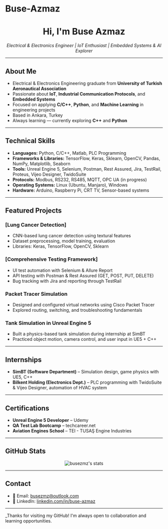 # Buse-Azmaz
<h1 align="center">Hi, I'm Buse Azmaz </h1>

<p align="center">
  <em>Electrical & Electronics Engineer | IoT Enthusiast | Embedded Systems & AI Explorer</em>
</p>

---

##  About Me

-  Electrical & Electronics Engineering graduate from **University of Turkish Aeronautical Association**  
-  Passionate about **IoT**, **Industrial Communication Protocols**, and **Embedded Systems**
-  Focused on applying **C/C++**, **Python**, and **Machine Learning** in engineering projects
-  Based in Ankara, Turkey  
-  Always learning — currently exploring **C++** and **Python**

---

##  Technical Skills

- **Languages:** Python, C/C++, Matlab, PLC Programming  
- **Frameworks & Libraries:** TensorFlow, Keras, Sklearn, OpenCV, Pandas, NumPy, Matplotlib, Seaborn  
- **Tools:** Unreal Engine 5, Selenium, Postman, Rest Assured, Jira, TestRail, Proteus, Vijeo Designer, TwidoSuite  
- **Protocols:** Modbus, RS232, RS485, MQTT, OPC UA (in progress)  
- **Operating Systems:** Linux (Ubuntu, Manjaro), Windows  
- **Hardware:** Arduino, Raspberry Pi, CRT TV, Sensor-based systems

---

##  Featured Projects

###  [Lung Cancer Detection]
- CNN-based lung cancer detection using textural features
- Dataset preprocessing, model training, evaluation
- Libraries: Keras, TensorFlow, OpenCV, Sklearn

###  [Comprehensive Testing Framework]
- UI test automation with Selenium & Allure Report
- API testing with Postman & Rest Assured (GET, POST, PUT, DELETE)
- Bug tracking with Jira and reporting through TestRail

###  Packet Tracer Simulation
- Designed and configured virtual networks using Cisco Packet Tracer
- Explored routing, switching, and troubleshooting fundamentals

###  Tank Simulation in Unreal Engine 5
- Built a physics-based tank simulation during internship at SimBT
- Practiced object motion, camera control, and user input in UE5 + C++

---

##  Internships

- **SimBT (Software Department)** – Simulation design, game physics with UE5, C++
- **Bilkent Holding (Electronics Dept.)** – PLC programming with TwidoSuite & Vijeo Designer, automation of HVAC system

---

##  Certifications

- **Unreal Engine 5 Developer** – Udemy  
- **QA Test Lab Bootcamp** – techcareer.net  
- **Aviation Engines School** – TEI - TUSAŞ Engine Industries  

---

##  GitHub Stats

<p align="center">
  <img src="https://github-readme-stats.vercel.app/api?username=busezmz&show_icons=true&theme=default" alt="busezmz's stats" />
</p>

---

##  Contact

- 📧 Email: busezmz@outlook.com  
- 💼 LinkedIn: [linkedin.com/in/buse-azmaz](https://linkedin.com/in/buse-azmaz)  

---

_Thanks for visiting my GitHub! I'm always open to collaboration and learning opportunities.
